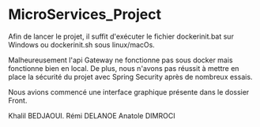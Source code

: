 # MicroServices_Project

Afin de lancer le projet, il suffit d'exécuter le fichier dockerinit.bat sur Windows ou dockerinit.sh sous linux/macOs.

Malheureusement l'api Gateway ne fonctionne pas sous docker mais fonctionne bien en local. De plus, nous n'avons pas réussit à mettre en place la sécurité du projet avec Spring Security après de nombreux essais.

Nous avions commencé une interface graphique présente dans le dossier Front.

Khalil BEDJAOUI.
Rémi DELANOE
Anatole DIMROCI
